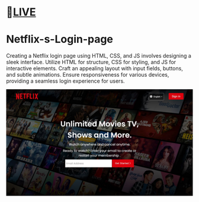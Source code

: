 # 📌[LIVE](https://sahilkumardhala.github.io/Netflix-Login-page/)

# Netflix-s-Login-page

Creating a Netflix login page using HTML, CSS, and JS involves designing a sleek interface. Utilize HTML for structure, CSS for styling, and JS for interactive elements. Craft an appealing layout with input fields, buttons, and subtle animations. Ensure responsiveness for various devices, providing a seamless login experience for users.

![theme](Netflix.jpg)